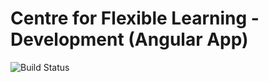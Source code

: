 # Centre for Flexible Learning - Development (Angular App)

![Build Status](https://travis-ci.org/connormckinnon93/cfdevAngular.svg?branch=master)